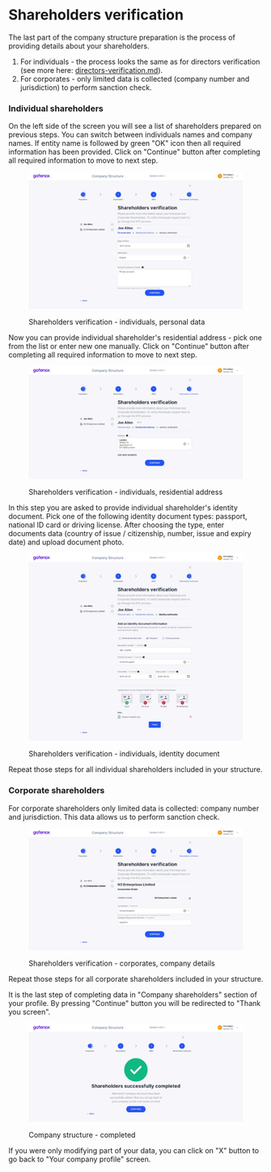 # Shareholders verification

The last part of the company structure preparation is the process of providing details about your shareholders.

1. For individuals - the process looks the same as for directors verification (see more here: [directors-verification.md](../add-edit-directors/directors-verification.md "mention")).
2. For corporates - only limited data is collected (company number and jurisdiction) to perform sanction check.

### Individual shareholders

On the left side of the screen you will see a list of shareholders prepared on previous steps. You can switch between individuals names and company names. If entity name is followed by green "OK" icon then all required information has been provided. Click on "Continue" button after completing all required information to move to next step.

<figure><img src="../../../.gitbook/assets/cs_verif_individual.png" alt=""><figcaption><p>Shareholders verification - individuals, personal data</p></figcaption></figure>

Now you can provide individual shareholder's residential address - pick one from the list or enter new one manually. Click on "Continue" button after completing all required information to move to next step.

<figure><img src="../../../.gitbook/assets/cs_verif_individual_2.png" alt=""><figcaption><p>Shareholders verification - individuals, residential address</p></figcaption></figure>

In this step you are asked to provide individual shareholder's identity document. Pick one of the following identity document types: passport, national ID card or driving license. After choosing the type, enter documents data (country of issue / citizenship, number, issue and expiry date) and upload document photo.

<figure><img src="../../../.gitbook/assets/cs_verif_individual_3.png" alt=""><figcaption><p>Shareholders verification - individuals, identity document</p></figcaption></figure>

Repeat those steps for all individual shareholders included in your structure.

### Corporate shareholders

For corporate shareholders only limited data is collected: company number and jurisdiction. This data allows us to perform sanction check.

<figure><img src="../../../.gitbook/assets/cs_verif (1).png" alt=""><figcaption><p>Shareholders verification - corporates, company details</p></figcaption></figure>

Repeat those steps for all corporate shareholders included in your structure.

It is the last step of completing data in "Company shareholders" section of your profile. By pressing "Continue" button you will be redirected to "Thank you screen".

<figure><img src="../../../.gitbook/assets/cs_completed.png" alt=""><figcaption><p>Company structure - completed</p></figcaption></figure>

If you were only modifying part of your data, you can click on "X" button to go back to "Your company profile" screen.
